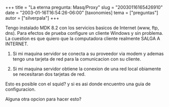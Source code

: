 +++
title = "La eterna pregunta: Masq/Proxy"
slug = "20030116165426910"
date = "2003-01-16T16:54:26-06:00"
[taxonomies]
tema = ["preguntas"]
autor = ["silverpala"]
+++

Tengo instalado MDK 8.2 con los servicios basicos de Internet (www, ftp,
dns). Para efectos de prueba configure un cliente Windows y sin
problema. La cuestion es que quiero que la computadora cliente realmente
SALGA A INTERNET.

1.  Si mi maquina servidor se conecta a su proveedor via modem y ademas
    tengo una tarjeta de red para la comunicacion con su cliente.

2.  Si mi maquina servidor obtiene la conexion de una red local
    obiamente se necesitaran dos tarjetas de red.

Esto es posible con el squid? y si es asi donde encuentro una guia de
configuracion.

Alguna otra opcion para hacer esto?
